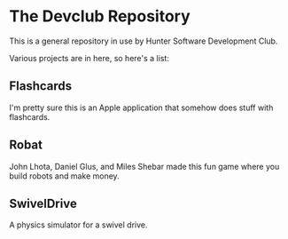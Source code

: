 The Devclub Repository
======================

This is a general repository in use by Hunter Software Development Club.

Various projects are in here, so here's a list:

Flashcards
----------

I'm pretty sure this is an Apple application that somehow does stuff with flashcards.

Robat
-----

John Lhota, Daniel Glus, and Miles Shebar made this fun game where you build robots and make money.

SwivelDrive
-----------

A physics simulator for a swivel drive.